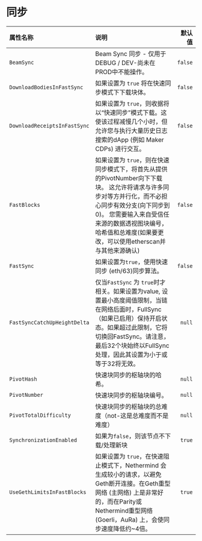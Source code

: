 # 同步

| 属性名称 | 说明 | 默认值 |
| :--- | :--- | ---: |
| `BeamSync` | Beam Sync 同步 - 仅用于DEBUG / DEV-尚未在PROD中不能操作。 | `false` |
| `DownloadBodiesInFastSync` | 如果设置为 `true` 将在快速同步模式下下载块体。 | `false` |
| `DownloadReceiptsInFastSync` | 如果设置为 `true`，则收据将以“快速同步”模式下载。这使该过程减慢几个小时，但允许您与执行大量历史日志搜索的dApp \(例如 Maker CDPs\) 进行交互。 | `false` |
| `FastBlocks` | 如果设置为 `true`，则在快速同步模式下，将首先从提供的PivotNumber向下下载块。 这允许将请求与许多同步对等方并行化，而不必担心同步有效分支\(向下同步到0\)。 您需要输入来自受信任来源的数据透视图块编号，哈希值和总难度\(如果要更改，可以使用etherscan并与其他来源确认\) | `false` |
| `FastSync` | 如果设置为`true`，使用快速同步 \(eth/63\)同步算法。 | `false` |
| `FastSyncCatchUpHeightDelta` | 仅当`FastSync` 为 `true`时才相关。如果设置为value, 设置最小高度阈值限制，当链在网络后面时，FullSync（如果已启用）保持开启状态。如果超过此限制，它将切换回FastSync。请注意，最后32个块始终以FullSync处理，因此其设置为小于或等于32将无效。 | `null` |
| `PivotHash` | 快速块同步的枢轴块的哈希。 | `null` |
| `PivotNumber` | 快速块同步的枢轴块编号。 | `null` |
| `PivotTotalDifficulty` | 快速块同步的枢轴块的总难度（not-这是总难度而不是难度） | `null` |
| `SynchronizationEnabled` | 如果为`false`，则该节点不下载/处理新块 | `true` |
| `UseGethLimitsInFastBlocks` | 如果设置为 `true`，在快速阻止模式下，Nethermind 会生成较小的请求，以避免Geth断开连接。在Geth重型网络 \(主网络\) 上是非常好的，而在Parity或Nethermind重型网络\(Goerli，AuRa\) 上，会使同步速度降低约~4倍。 | `true` |

